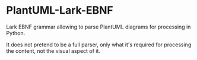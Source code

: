 # PlantUML-Lark-EBNF

Lark EBNF grammar allowing to parse PlantUML diagrams for processing in Python.

It does not pretend to be a full parser, only what it's required for processing 
the content, not the visual aspect of it.
